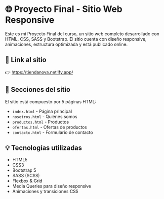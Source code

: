 # 🌐 Proyecto Final - Sitio Web Responsive

Este es mi Proyecto Final del curso, un sitio web completo desarrollado con HTML, CSS, SASS y Bootstrap. El sitio cuenta con diseño responsive, animaciones, estructura optimizada y está publicado online.

## 🚀 Link al sitio

👉 https://tiendanova.netlify.app/

## 📁 Secciones del sitio

El sitio está compuesto por 5 páginas HTML:

- `index.html` - Página principal
- `nosotros.html` - Quiénes somos
- `productos.html` - Productos
- `ofertas.html` - Ofertas de productos
- `contacto.html` - Formulario de contacto

## 💡 Tecnologías utilizadas

- HTML5
- CSS3
- Bootstrap 5
- SASS (SCSS)
- Flexbox & Grid
- Media Queries para diseño responsive
- Animaciones y transiciones CSS



